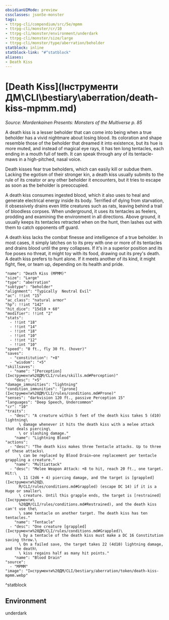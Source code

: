 ```yaml
---
obsidianUIMode: preview
cssclasses: json5e-monster
tags:
- ttrpg-cli/compendium/src/5e/mpmm
- ttrpg-cli/monster/cr/10
- ttrpg-cli/monster/environment/underdark
- ttrpg-cli/monster/size/large
- ttrpg-cli/monster/type/aberration/beholder
statblock: inline
statblock-link: "#^statblock"
aliases:
- Death Kiss
---
```

# [Death Kiss](Інструменти ДМ\CLI\bestiary\aberration/death-kiss-mpmm.md)
*Source: Mordenkainen Presents: Monsters of the Multiverse p. 85*  

A death kiss is a lesser beholder that can come into being when a true beholder has a vivid nightmare about losing blood. Its coloration and shape resemble those of the beholder that dreamed it into existence, but its hue is more muted, and instead of magical eye rays, it has ten long tentacles, each ending in a mouth full of teeth. It can speak through any of its tentacle-maws in a high-pitched, nasal voice.

Death kisses fear true beholders, which can easily kill or subdue them. Lacking the egotism of their stronger kin, a death kiss usually submits to the rule of its creator or any other beholder it encounters, but it tries to escape as soon as the beholder is preoccupied.

A death kiss consumes ingested blood, which it also uses to heal and generate electrical energy inside its body. Terrified of dying from starvation, it obsessively drains even little creatures such as rats, leaving behind a trail of bloodless corpses. When underground, it uses its tentacles as feelers, prodding and examining the environment in all directions. Above ground, it usually keeps its tentacles retracted when on the hunt, then lashes out with them to catch opponents off guard.

A death kiss lacks the combat finesse and intelligence of a true beholder. In most cases, it simply latches on to its prey with one or more of its tentacles and drains blood until the prey collapses. If it's in a superior position and its foe poses no threat, it might toy with its food, drawing out its prey's death. A death kiss prefers to hunt alone. If it meets another of its kind, it might fight, flee, or team up, depending on its health and pride.

```statblock
"name": "Death Kiss (MPMM)"
"size": "Large"
"type": "aberration"
"subtype": "beholder"
"alignment": "Typically  Neutral Evil"
"ac": !!int "15"
"ac_class": "natural armor"
"hp": !!int "142"
"hit_dice": "15d10 + 60"
"modifier": !!int "2"
"stats":
  - !!int "18"
  - !!int "14"
  - !!int "18"
  - !!int "10"
  - !!int "12"
  - !!int "10"
"speed": "0 ft., fly 30 ft. (hover)"
"saves":
  - "constitution": "+8"
  - "wisdom": "+5"
"skillsaves":
  - "name": "[Perception](Інструменти%20ДМ/CLI/rules/skills.md#Perception)"
    "desc": "+5"
"damage_immunities": "lightning"
"condition_immunities": "[prone](Інструменти%20ДМ/CLI/rules/conditions.md#Prone)"
"senses": "darkvision 120 ft., passive Perception 15"
"languages": "Deep Speech, Undercommon"
"cr": "10"
"traits":
  - "desc": "A creature within 5 feet of the death kiss takes 5 (d10) lightning\
      \ damage whenever it hits the death kiss with a melee attack that deals piercing\
      \ or slashing damage."
    "name": "Lightning Blood"
"actions":
  - "desc": "The death kiss makes three Tentacle attacks. Up to three of these attacks\
      \ can be replaced by Blood Drain—one replacement per tentacle grappling a creature."
    "name": "Multiattack"
  - "desc": "Melee Weapon Attack: +8 to hit, reach 20 ft., one target. Hit:\
      \ 11 (2d6 + 4) piercing damage, and the target is [grappled](Інструменти%20Д\
      М/CLI/rules/conditions.md#Grappled) (escape DC 14) if it is a Huge or smaller\
      \ creature. Until this grapple ends, the target is [restrained](Інструменти\
      %20ДМ/CLI/rules/conditions.md#Restrained), and the death kiss can't use the\
      \ same tentacle on another target. The death kiss has ten tentacles."
    "name": "Tentacle"
  - "desc": "One creature [grappled](Інструменти%20ДМ/CLI/rules/conditions.md#Grappled)\
      \ by a tentacle of the death kiss must make a DC 16 Constitution saving throw.\
      \ On a failed save, the target takes 22 (4d10) lightning damage, and the death\
      \ kiss regains half as many hit points."
    "name": "Blood Drain"
"source":
  - "MPMM"
"image": "Інструменти%20ДМ/CLI/bestiary/aberration/token/death-kiss-mpmm.webp"
```
^statblock

## Environment

underdark